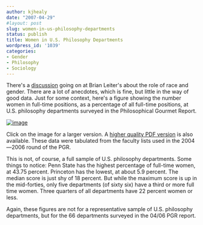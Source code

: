 ```yaml
---
author: kjhealy
date: "2007-04-29"
#layout: post
slug: women-in-us-philosophy-departments
status: publish
title: Women in U.S. Philosophy Departments
wordpress_id: '1039'
categories:
- Gender
- Philosophy
- Sociology
---
```


There's a [discussion](http://leiterreports.typepad.com/blog/2007/04/some_questions_.html) going on at Brian Leiter's about the role of race and gender. There are a lot of anecdotes, which is fine, but little in the way of good data. Just for some context, here's a figure showing the number women in full-time positions, as a percentage of all full-time positions, at U.S. philosophy departments surveyed in the Philosophical Gourmet Report.

[![image](http://www.kieranhealy.org/files/misc/femft-usa-sm.png)](http://www.kieranhealy.org/files/misc/femft-usa.png)

Click on the image for a larger version. A [higher quality PDF version](http://www.kieranhealy.org/files/misc/femft-usa.pdf) is also available. These data were tabulated from the faculty lists used in the 2004—2006 round of the PGR.

This is not, of course, a full sample of U.S. philosophy departments. Some things to notice: Penn State has the highest percentage of full-time women, at 43.75 percent. Princeton has the lowest, at about 5.9 percent. The median score is just shy of 18 percent. But while the maximum score is up in the mid-forties, only five departments (of sixty six) have a third or more full time women. Three quarters of all departments have 22 percent women or less.

Again, these figures are not for a representative sample of U.S. philosophy departments, but for the 66 departments surveyed in the 04/06 PGR report.
